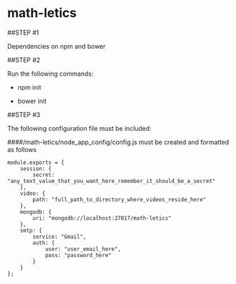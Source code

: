 # math-letics

##STEP #1

Dependencies on npm and bower



##STEP #2

Run the following commands:

- npm init

- bower init



##STEP #3

The following configuration file must be included:

####/math-letics/node_app_config/config.js must be created and formatted as follows

```
module.exports = {
    session: {
        secret: "any_text_value_that_you_want_here_remember_it_should_be_a_secret"
    },
    video: {
        path: "full_path_to_directory_where_videos_reside_here"
    },
    mongodb: {
        uri: "mongodb://localhost:27017/math-letics"
    },
    smtp: {
        service: "Gmail",
        auth: {
            user: "user_email_here",
            pass: "password_here"
        }
    }
};
```